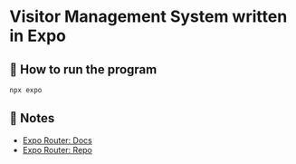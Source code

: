 # Visitor Management System written in Expo

## 🚀 How to run the program

```sh
npx expo

```

## 📝 Notes

- [Expo Router: Docs](https://expo.github.io/router)
- [Expo Router: Repo](https://github.com/expo/router)
